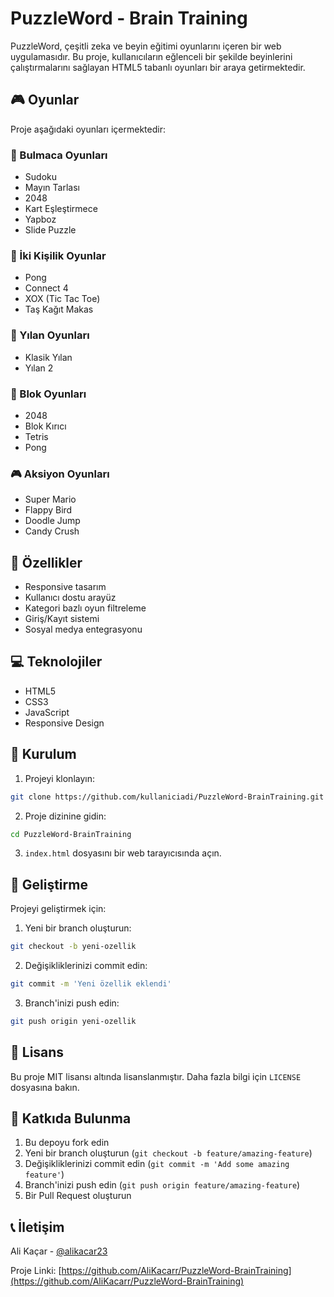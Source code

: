 # PuzzleWord - Brain Training

PuzzleWord, çeşitli zeka ve beyin eğitimi oyunlarını içeren bir web uygulamasıdır. Bu proje, kullanıcıların eğlenceli bir şekilde beyinlerini çalıştırmalarını sağlayan HTML5 tabanlı oyunları bir araya getirmektedir.

## 🎮 Oyunlar

Proje aşağıdaki oyunları içermektedir:

### 🧩 Bulmaca Oyunları

- Sudoku
- Mayın Tarlası
- 2048
- Kart Eşleştirmece
- Yapboz
- Slide Puzzle

### 🎯 İki Kişilik Oyunlar

- Pong
- Connect 4
- XOX (Tic Tac Toe)
- Taş Kağıt Makas

### 🐍 Yılan Oyunları

- Klasik Yılan
- Yılan 2

### 🎲 Blok Oyunları

- 2048
- Blok Kırıcı
- Tetris
- Pong

### 🎮 Aksiyon Oyunları

- Super Mario
- Flappy Bird
- Doodle Jump
- Candy Crush

## 🚀 Özellikler

- Responsive tasarım
- Kullanıcı dostu arayüz
- Kategori bazlı oyun filtreleme
- Giriş/Kayıt sistemi
- Sosyal medya entegrasyonu

## 💻 Teknolojiler

- HTML5
- CSS3
- JavaScript
- Responsive Design

## 📱 Kurulum

1. Projeyi klonlayın:

```bash
git clone https://github.com/kullaniciadi/PuzzleWord-BrainTraining.git
```

2. Proje dizinine gidin:

```bash
cd PuzzleWord-BrainTraining
```

3. `index.html` dosyasını bir web tarayıcısında açın.

## 🔧 Geliştirme

Projeyi geliştirmek için:

1. Yeni bir branch oluşturun:

```bash
git checkout -b yeni-ozellik
```

2. Değişikliklerinizi commit edin:

```bash
git commit -m 'Yeni özellik eklendi'
```

3. Branch'inizi push edin:

```bash
git push origin yeni-ozellik
```

## 📝 Lisans

Bu proje MIT lisansı altında lisanslanmıştır. Daha fazla bilgi için `LICENSE` dosyasına bakın.

## 👥 Katkıda Bulunma

1. Bu depoyu fork edin
2. Yeni bir branch oluşturun (`git checkout -b feature/amazing-feature`)
3. Değişikliklerinizi commit edin (`git commit -m 'Add some amazing feature'`)
4. Branch'inizi push edin (`git push origin feature/amazing-feature`)
5. Bir Pull Request oluşturun

## 📞 İletişim

Ali Kaçar - [@alikacar23](https://twitter.com/alikacar23)

Proje Linki: [https://github.com/AliKacarr/PuzzleWord-BrainTraining](https://github.com/AliKacarr/PuzzleWord-BrainTraining)
